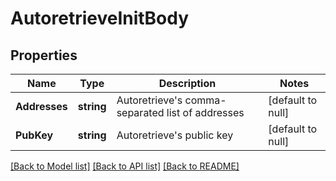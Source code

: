 # AutoretrieveInitBody

## Properties
Name | Type | Description | Notes
------------ | ------------- | ------------- | -------------
**Addresses** | **string** | Autoretrieve&#x27;s comma-separated list of addresses | [default to null]
**PubKey** | **string** | Autoretrieve&#x27;s public key | [default to null]

[[Back to Model list]](../README.md#documentation-for-models) [[Back to API list]](../README.md#documentation-for-api-endpoints) [[Back to README]](../README.md)

